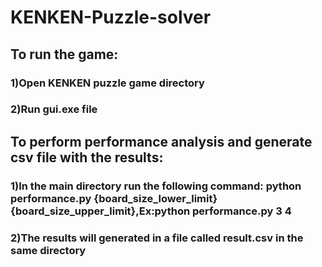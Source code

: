 # KENKEN-Puzzle-solver
## To run the game:
### 1)Open KENKEN puzzle game directory
### 2)Run gui.exe file
## To perform performance analysis and generate csv file with the results:
### 1)In the main directory run the following command: python performance.py {board_size_lower_limit} {board_size_upper_limit},Ex:python performance.py 3 4
### 2)The results will generated in a file called result.csv in the same directory
